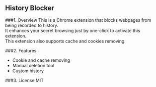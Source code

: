 History Blocker
---------------
###1. Overview
This is a Chrome extension that blocks webpages from being recorded to history.  
It enhances your secret browsing just by one-click to activate this extension.  
This extension also supports cache and cookies removing.

###2. Features
- Cookie and cache removing
- Manual deletion tool
- Custom history

###3. License
MIT